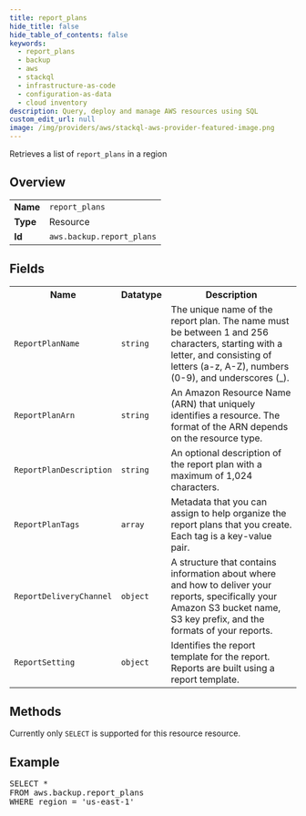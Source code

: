 ```yaml
---
title: report_plans
hide_title: false
hide_table_of_contents: false
keywords:
  - report_plans
  - backup
  - aws
  - stackql
  - infrastructure-as-code
  - configuration-as-data
  - cloud inventory
description: Query, deploy and manage AWS resources using SQL
custom_edit_url: null
image: /img/providers/aws/stackql-aws-provider-featured-image.png
---
```

Retrieves a list of <code>report_plans</code> in a region

## Overview
<table><tbody>
<tr><td><b>Name</b></td><td><code>report_plans</code></td></tr>
<tr><td><b>Type</b></td><td>Resource</td></tr>
<tr><td><b>Id</b></td><td><code>aws.backup.report_plans</code></td></tr>
</tbody></table>

## Fields
<table><tbody>
<tr><th>Name</th><th>Datatype</th><th>Description</th></tr>
<tr><td><code>ReportPlanName</code></td><td><code>string</code></td><td>The unique name of the report plan. The name must be between 1 and 256 characters, starting with a letter, and consisting of letters (a-z, A-Z), numbers (0-9), and underscores (_).</td></tr><tr><td><code>ReportPlanArn</code></td><td><code>string</code></td><td>An Amazon Resource Name (ARN) that uniquely identifies a resource. The format of the ARN depends on the resource type.</td></tr><tr><td><code>ReportPlanDescription</code></td><td><code>string</code></td><td>An optional description of the report plan with a maximum of 1,024 characters.</td></tr><tr><td><code>ReportPlanTags</code></td><td><code>array</code></td><td>Metadata that you can assign to help organize the report plans that you create. Each tag is a key-value pair.</td></tr><tr><td><code>ReportDeliveryChannel</code></td><td><code>object</code></td><td>A structure that contains information about where and how to deliver your reports, specifically your Amazon S3 bucket name, S3 key prefix, and the formats of your reports.</td></tr><tr><td><code>ReportSetting</code></td><td><code>object</code></td><td>Identifies the report template for the report. Reports are built using a report template.</td></tr>
</tbody></table>

## Methods
Currently only <code>SELECT</code> is supported for this resource resource.

## Example
<pre>
SELECT * 
FROM aws.backup.report_plans
WHERE region = 'us-east-1'
</pre>
